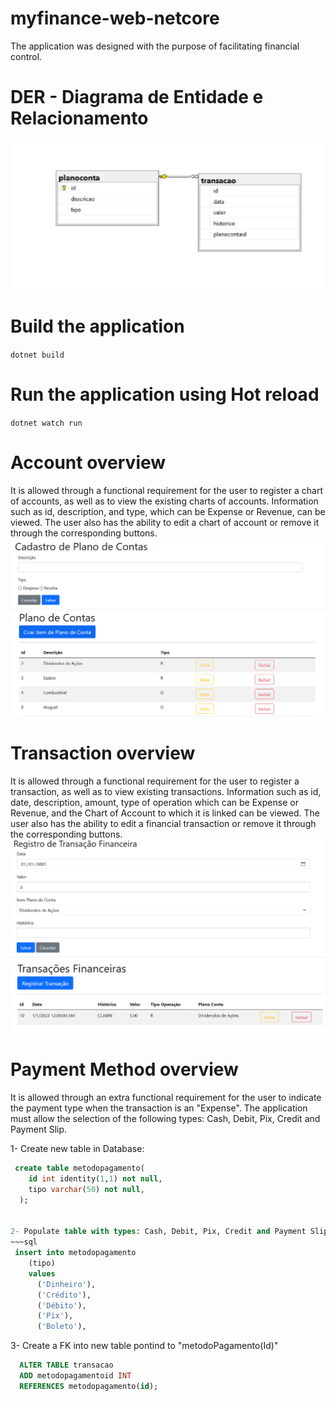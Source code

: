 # myfinance-web-netcore
The application was designed with the purpose of facilitating financial control.

# DER - Diagrama de Entidade e Relacionamento
<img src="docs/DER.PNG">

# Build the application 
``dotnet build``

# Run the application using Hot reload 
``dotnet watch run``


# Account overview
It is allowed through a functional requirement for the user to register a chart of accounts, as well as to view the existing charts of accounts. Information such as id, description, and type, which can be Expense or Revenue, can be viewed. The user also has the ability to edit a chart of account or remove it through the corresponding buttons.
<img src="docs/CriarItemPlanoDeConta.PNG">
<img src="docs/PlanoDeContas.PNG">

# Transaction overview
It is allowed through a functional requirement for the user to register a transaction, as well as to view existing transactions. Information such as id, date, description, amount, type of operation which can be Expense or Revenue, and the Chart of Account to which it is linked can be viewed. The user also has the ability to edit a financial transaction or remove it through the corresponding buttons.
<img src="docs/RegistrarTransacaoFinanceira.PNG">
<img src="docs/TransacoesFinanceiras.PNG">

# Payment Method overview
It is allowed through an extra functional requirement for the user to indicate the payment type when the transaction is an "Expense". The application must allow the selection of the following types: Cash, Debit, Pix, Credit and Payment Slip.

1- Create new table in Database:

~~~sql
 create table metodopagamento(
    id int identity(1,1) not null,
    tipo varchar(50) not null,
  );


2- Populate table with types: Cash, Debit, Pix, Credit and Payment Slip.
~~~sql
 insert into metodopagamento
    (tipo)
    values
      ('Dinheiro'),
      ('Crédito'),
      ('Débito'),
      ('Pix'),
      ('Boleto'),
~~~

3- Create a FK into new table pontind to "metodoPagamento(Id)"
~~~sql
  ALTER TABLE transacao
  ADD metodopagamentoid INT
  REFERENCES metodopagamento(id);
~~~


